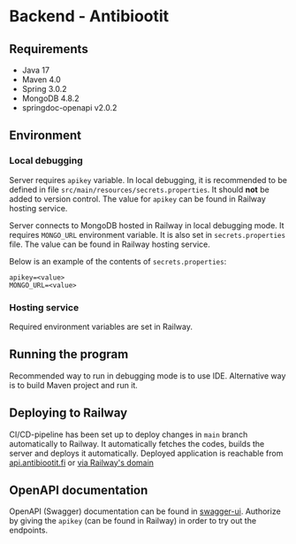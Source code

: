 # Backend - Antibiootit

## Requirements

- Java 17
- Maven 4.0
- Spring 3.0.2
- MongoDB 4.8.2
- springdoc-openapi v2.0.2



## Environment

### Local debugging

Server requires `apikey` variable. In local debugging, it is recommended to be defined in file `src/main/resources/secrets.properties`. It should **not** be added to version control. The value for `apikey` can be found in Railway hosting service.

Server connects to MongoDB hosted in Railway in local debugging mode. It requires `MONGO_URL` environment variable. It is also set in `secrets.properties` file. The value can be found in Railway hosting service.

Below is an example of the contents of `secrets.properties`:

```
apikey=<value>
MONGO_URL=<value>
```

### Hosting service
Required environment variables are set in Railway.

## Running the program
Recommended way to run in debugging mode is to use IDE. Alternative way is to build Maven project and run it.

## Deploying to Railway
CI/CD-pipeline has been set up to deploy changes in `main` branch automatically to Railway. It automatically fetches the codes, builds the server and deploys it automatically. Deployed application is reachable from [api.antibiootit.fi](api.antibiootit.fi) or [via Railway's domain](backend-production-0993.up.railway.app)

## OpenAPI documentation
OpenAPI (Swagger) documentation can be found in [swagger-ui](https://api.antibiootit.fi/swagger-ui/index.html). Authorize by giving the `apikey` (can be found in Railway) in order to try out the endpoints.